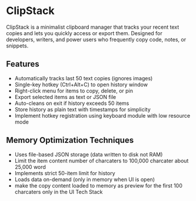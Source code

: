 # ClipStack
ClipStack is a minimalist clipboard manager that tracks your recent text copies and lets you quickly access or export them. Designed for developers, writers, and power users who frequently copy code, notes, or snippets.

## Features
* Automatically tracks last 50 text copies (ignores images)
* Single-key hotkey (Ctrl+Alt+C) to open history window
* Right-click menu for items to copy, delete, or pin
* Export selected items as text or JSON file
* Auto-cleans on exit if history exceeds 50 items
* Store history as plain text with timestamps for simplicity
* Implement hotkey registration using keyboard module with low resource mode

## Memory Optimization Techniques
* Uses file-based JSON storage (data written to disk not RAM)
* Limit the item content number of charcaters to 100,000 charcater about 25,000 word
* Implements strict 50-item limit for history
* Loads data on-demand (only in memory when UI is open)
* make the copy content loaded to memory as preview for the first 100 charcaters only in the UI Tech Stack

